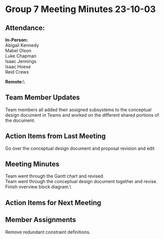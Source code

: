 # Group 7 Meeting Minutes 23-10-03

## Attendance:

**In-Person:** \
Abigail Kennedy \
Mabel Olson \
Luke Chapman \
Isaac Jennings \
Isaac Hoese \
Reid Crews

**Remote:**\


## Team Member Updates

Team members all added their assigned subsystems to the conceptual design document in Teams and worked on the different shared portions of the document.

## Action Items from Last Meeting

Go over the conceptual design document and proposal revision and edit

## Meeting Minutes

Team went through the Gantt chart and revised.\
Team went through the conceptual design document together and revise.\
Finish overview block diagram.\

## Action Items for Next Meeting



## Member Assignments

Remove redundant constraint definitions.